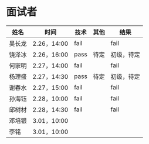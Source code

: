 # 面试者

| 姓名   | 时间        | 技术 | 其他 | 结果       |
| ------ | ----------- | ---- | ---- | ---------- |
| 吴长龙 | 2.26，14:00 | fail |      | fail       |
| 饶泽冰 | 2.26，16:00 | pass | 待定 | 初级，待定 |
| 何家明 | 2.27，14:00 | fail |      | fail       |
| 杨理盛 | 2.27，14:30 | pass | 待定 | 初级，待定 |
| 谢春水 | 2.27，15:00 | fail |      | fail       |
| 孙海钰 | 2.28，10:00 | fail |      | fail       |
| 邱树材 | 2.28，14:30 | fail |      | fail       |
| 邓培银 | 3.01，10:00 |      |      |            |
| 李铭   | 3.01，10:00 |      |      |            |

